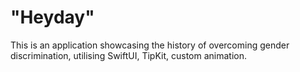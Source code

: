 # "Heyday"
This is an application showcasing the history of overcoming gender discrimination, utilising SwiftUI, TipKit, custom animation.

